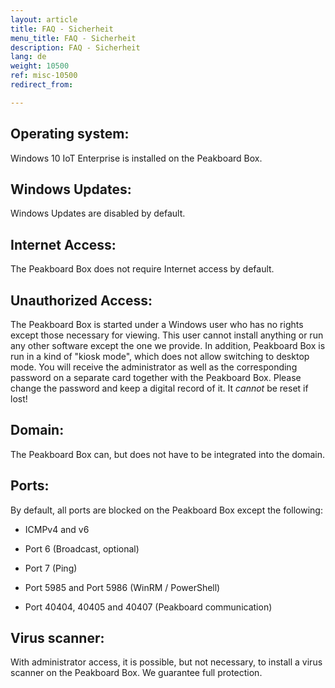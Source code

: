 ```yaml
---
layout: article
title: FAQ - Sicherheit
menu_title: FAQ - Sicherheit
description: FAQ - Sicherheit
lang: de
weight: 10500
ref: misc-10500
redirect_from:

---
```


## Operating system:
Windows 10 IoT Enterprise is installed on the Peakboard Box.

## Windows Updates:
Windows Updates are disabled by default.  

## Internet Access:
The Peakboard Box does not require Internet access by default.

## Unauthorized Access:
The Peakboard Box is started under a Windows user who has no rights except those necessary for viewing. 
This user cannot install anything or run any other software except the one we provide.
In addition, Peakboard Box is run in a kind of "kiosk mode", which does not allow switching to desktop mode.
You will receive the administrator as well as the corresponding password on a separate card together with the Peakboard Box. Please change the password and keep a digital record of it. It *cannot* be reset if lost!

## Domain:

The Peakboard Box can, but does not have to be integrated into the domain.  

## Ports:
By default, all ports are blocked on the Peakboard Box except the following:  

* ICMPv4 and v6  

* Port 6 (Broadcast, optional)  

* Port 7 (Ping)  

* Port 5985 and Port 5986 (WinRM / PowerShell)   

* Port 40404, 40405 and 40407 (Peakboard communication)  

## Virus scanner:
With administrator access, it is possible, but not necessary, to install a virus scanner on the Peakboard Box. 
We guarantee full protection.